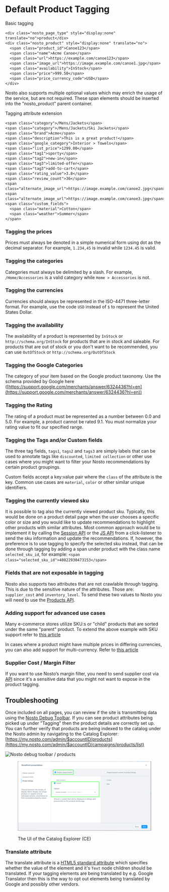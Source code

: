 # Default Product Tagging

Basic tagging

```markup
<div class="nosto_page_type" style="display:none" translate="no">product</div>
<div class="nosto_product" style="display:none" translate="no"> 
  <span class="product_id">Canoe123</span>
  <span class="name">Acme Canoe</span>
  <span class="url">https://example.com/canoe123</span>
  <span class="image_url">https://image.example.com/canoe1.jpg</span>
  <span class="availability">InStock</span>
  <span class="price">999.50</span>
  <span class="price_currency_code">USD</span>
</div>
```

Nosto also supports multiple optional values which may enrich the usage of the service, but are not required. These span elements should be inserted into the "nosto\_product" parent container.

Tagging attribute extension

```markup
<span class="category">/Mens/Jackets</span>
<span class="category">/Mens/Jackets/Ski Jackets</span>
<span class="brand">Acme</span>
<span class="description">This is a great product!</span>
<span class="google_category">Interior > Towels</span>
<span class="list_price">1299.00</span>
<span class="tag1">sporty</span>
<span class="tag2">new-in</span>
<span class="tag3">limited-offer</span>
<span class="tag3">add-to-cart</span>
<span class="rating_value">3.8</span>
<span class="review_count">36</span>
<span class="alternate_image_url">https://image.example.com/canoe2.jpg</span>
<span class="alternate_image_url">https://image.example.com/canoe3.jpg</span>
<span class="custom_fields">
  <span class="material">Cotton</span>
  <span class="weather">Summer</span>
</span>
```

### Tagging the prices

Prices must always be denoted in a simple numerical form using dot as the decimal separator. For example, `1.234,45` is invalid while `1234.45` is valid.

### Tagging the categories

Categories must always be delimited by a slash. For example, `/Home/Accessories` is a valid category while `Home > Accessories` is not.

### Tagging the currencies

Currencies should always be represented in the ISO-4471 three-letter format. For example, use the code `USD` instead of `$` to represent the United States Dollar.

### Tagging the availability

The availability of a product is represented by `InStock` or `http://schema.org/InStock` for products that are in stock and saleable. For products that are out of stock or you don't want to be recommended, you can use `OutOfStock` or `http://schema.org/OutOfStock`

### Tagging the Google Categories

The category of your item based on the Google product taxonomy. Use the schema provided by Google here ([https://support.google.com/merchants/answer/6324436?hl=en](https://support.google.com/merchants/answer/6324436?hl=en))

### Tagging the Rating

The rating of a product must be represented as a number between 0.0 and 5.0. For example, a product cannot be rated 9.1. You must normalize your rating value to fit our specified range.

### Tagging the Tags and/or Custom fields

The three tag fields, `tags1`, `tags2` and `tags3` are simply labels that can be used to annotate tags like `discounted`, `limited collection` or other use cases where you might want to filter your Nosto recommendations by certain product groupings.

Custom fields accept a key:value pair where the `class` of the attribute is the key. Common use cases are `material`, `color` or other similar unique identifiers.

### Tagging the currently viewed sku

It is possible to tag also the currently viewed product sku. Typically, this would be done on a product detail page when the user chooses a specific color or size and you would like to update recommendations to highlight other products with similar attributes. Most common approach would be to implement it by calling the [Session API](../../../implementation-guide-session-api/) or the [JS API](https://docs.nosto.com/techdocs/apis/js-apis/recommendations/sending-product-view-events#sending-product-sku-view-events) from a click-listener to send the sku information and update the recommendations. If, however, the preference is to use tagging to specify the selected sku instead, that can be done through tagging by adding a span under product with the class name `selected_sku_id`, for example: `<span class="selected_sku_id">40822930473153</span>`

### Fields that are not exposable in tagging

Nosto also supports two attributes that are not crawlable through tagging. This is due to the sensitive nature of the attributes. Those are: `supplier_cost` and `inventory_level`. To send these two values to Nosto you will need to use the [Products API](../../../../apis/rest/products/updating-products-using-the-products-api.md).

### Adding support for advanced use cases

Many e-commerce stores utilize SKU:s or "child" products that are sorted under the same "parent" product. To extend the above example with SKU support refer to [this article](../../advanced-implementation/extending-tagging-with-skus.md)

In cases where a product might have multiple prices in differing currencies, you can also add support for multi-currency. Refer to [this article](../../advanced-implementation/adding-support-for-multi-currency.md)

### Supplier Cost / Margin Filter

If you want to use Nosto’s margin filter, you need to send supplier cost via [API](../../../../apis/rest/products/updating-products-using-the-products-api.md) since it's a sensitive data that you might not want to expose in the product tagging.

## Troubleshooting

Once included on all pages, you can review if the site is transmitting data using the [Nosto Debug Toolbar](https://help.nosto.com/get-started/guides/how-to-use-the-nosto-debug-toolbar). If you can see product attributes being picked up under "Tagging" then the product details are correctly set up. You can further verify that products are being indexed to the catalog under the Nosto admin by navigating to the Catalog Explorer: [https://my.nosto.com/admin/$accountID/products](https://my.nosto.com/admin/$accountID/campaigns/products/list)

<div data-full-width="true">

<img src="https://nosto-campaign-assets.s3.amazonaws.com/images/nosto-product-tagging.png" alt="Nosto debug toolbar / products">

 

<figure><img src="../../../../.gitbook/assets/image (2).png" alt=""><figcaption><p>The UI of the Catalog Explorer (CE)</p></figcaption></figure>

</div>

### Translate attribute

The translate attribute is a [HTML5 standard attribute](https://developer.mozilla.org/en-US/docs/Web/HTML/Global_attributes/translate) which specifies whether the value of the element and it's `Text` node children should be translated. If your tagging elements are being translated by e.g. Google Translator then this is the way to opt out elements being translated by Google and possibly other vendors.